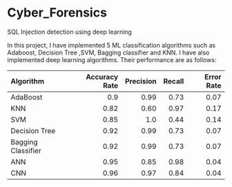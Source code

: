 # Cyber_Forensics

SQL Injection detection using deep learning

In this project, I have implemented 5 ML classification algorithms such as Adaboost, Decision Tree ,SVM, Bagging classifier and KNN. I have also implemented deep learning algorithms. Their performance are as follows:



|Algorithm          | Accuracy Rate|	Precision|	Recall |	Error Rate |
|:------------------|-------------:|---------:|-------:|-----------:|
|AdaBoost           | 	0.9         | 0.99     |   0.73 |	0.07        |
|KNN	               |0.82          |	0.60     |	0.97	  |0.17         |
|SVM	               |0.85	         |1.0       |	0.44   |	0.14        |
|Decision Tree	     |0.92	         |0.99      |	0.73	  |0.07         |
|Bagging Classifier |	0.92         |	0.99	    |0.73    |	0.07        |
|ANN	               |0.95	         |0.85      |	0.98	  |0.04         |
|CNN	               |0.96         	|0.97	     |0.84	   |0.04         |
 



